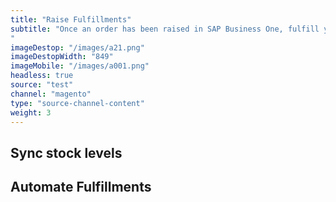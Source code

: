 ```yaml
---
title: "Raise Fulfillments"
subtitle: "Once an order has been raised in SAP Business One, fulfill your order with one of our logistics partners. 
"
imageDestop: "/images/a21.png"
imageDestopWidth: "849"
imageMobile: "/images/a001.png"
headless: true
source: "test"
channel: "magento"
type: "source-channel-content"
weight: 3
---
```


## Sync stock levels

## Automate Fulfillments 
